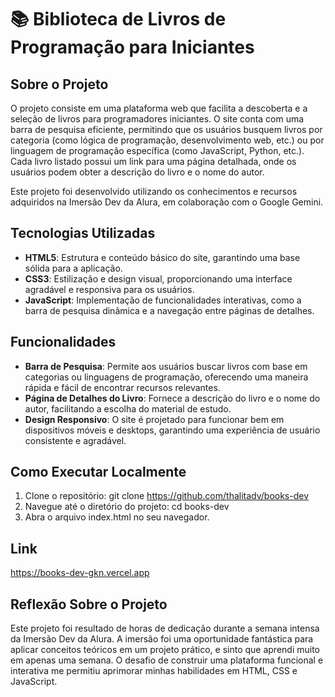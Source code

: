 # 📚 Biblioteca de Livros de Programação para Iniciantes

## Sobre o Projeto

O projeto consiste em uma plataforma web que facilita a descoberta e a seleção de livros para programadores iniciantes. O site conta com uma barra de pesquisa eficiente, permitindo que os usuários busquem livros por categoria (como lógica de programação, desenvolvimento web, etc.) ou por linguagem de programação específica (como JavaScript, Python, etc.). Cada livro listado possui um link para uma página detalhada, onde os usuários podem obter a descrição do livro e o nome do autor.

Este projeto foi desenvolvido utilizando os conhecimentos e recursos adquiridos na Imersão Dev da Alura, em colaboração com o Google Gemini.

## Tecnologias Utilizadas

- **HTML5**: Estrutura e conteúdo básico do site, garantindo uma base sólida para a aplicação.
- **CSS3**: Estilização e design visual, proporcionando uma interface agradável e responsiva para os usuários.
- **JavaScript**: Implementação de funcionalidades interativas, como a barra de pesquisa dinâmica e a navegação entre páginas de detalhes.

## Funcionalidades

- **Barra de Pesquisa**: Permite aos usuários buscar livros com base em categorias ou linguagens de programação, oferecendo uma maneira rápida e fácil de encontrar recursos relevantes.
- **Página de Detalhes do Livro**: Fornece a descrição do livro e o nome do autor, facilitando a escolha do material de estudo.
- **Design Responsivo**: O site é projetado para funcionar bem em dispositivos móveis e desktops, garantindo uma experiência de usuário consistente e agradável.

## Como Executar Localmente

1. Clone o repositório: git clone https://github.com/thalitadv/books-dev
2. Navegue até o diretório do projeto: cd books-dev
3. Abra o arquivo index.html no seu navegador.

## Link

https://books-dev-gkn.vercel.app

## Reflexão Sobre o Projeto

Este projeto foi resultado de horas de dedicação durante a semana intensa da Imersão Dev da Alura. A imersão foi uma oportunidade fantástica para aplicar conceitos teóricos em um projeto prático, e sinto que aprendi muito em apenas uma semana. O desafio de construir uma plataforma funcional e interativa me permitiu aprimorar minhas habilidades em HTML, CSS e JavaScript.
